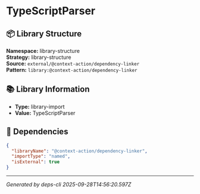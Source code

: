 # TypeScriptParser

## 📦 Library Structure

**Namespace:** library-structure  
**Strategy:** library-structure  
**Source:** `external/@context-action/dependency-linker`  
**Pattern:** `library:@context-action/dependency-linker`

## 📚 Library Information

- **Type:** library-import
- **Value:** TypeScriptParser

## 🔗 Dependencies

```json
{
  "libraryName": "@context-action/dependency-linker",
  "importType": "named",
  "isExternal": true
}
```

---
*Generated by deps-cli 2025-09-28T14:56:20.597Z*
